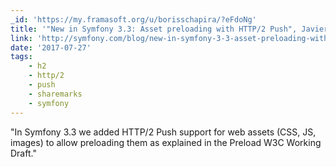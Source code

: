 ```yaml
---
_id: 'https://my.framasoft.org/u/borisschapira/?eFdoNg'
title: '"New in Symfony 3.3: Asset preloading with HTTP/2 Push", Javier Eguiluz'
link: 'http://symfony.com/blog/new-in-symfony-3-3-asset-preloading-with-http-2-push'
date: '2017-07-27'
tags:
    - h2
    - http/2
    - push
    - sharemarks
    - symfony
---
```


<div class="markdown"><p>&quot;In Symfony 3.3 we added HTTP/2 Push support for web assets (CSS, JS, images) to allow preloading them as explained in the Preload W3C Working Draft.&quot;
</p></div>
